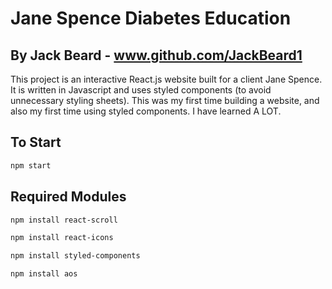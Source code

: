 # Jane Spence Diabetes Education
## By Jack Beard - www.github.com/JackBeard1

This project is an interactive React.js website built for a client Jane Spence. It is written in Javascript and uses styled components (to avoid unnecessary styling sheets). This was my first time building a website, and also my first time using styled components. I have learned A LOT.

## To Start

```bash
npm start
```

## Required Modules

```bash
npm install react-scroll
```
```bash
npm install react-icons
```
```bash
npm install styled-components
```
```bash
npm install aos
```
